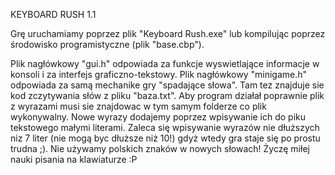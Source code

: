 KEYBOARD RUSH 1.1

Grę uruchamiamy poprzez plik "Keyboard Rush.exe" lub kompilując poprzez środowisko programistyczne (plik "base.cbp").

Plik nagłówkowy "gui.h" odpowiada za funkcje wyswietlające informacje w konsoli i za interfejs graficzno-tekstowy.
Plik nagłówkowy "minigame.h" odpowiada za samą mechanike gry "spadające słowa". Tam tez znajduje sie kod zczytywania słów
z pliku "baza.txt". Aby program działał poprawnie plik z wyrazami musi sie znajdowac w tym samym folderze co plik wykonywalny.
Nowe wyrazy dodajemy poprzez wpisywanie ich do piku tekstowego małymi literami. Zaleca się wpisywanie wyrazów nie dłuższych niz 7 
liter (nie mogą byc dłuższe niż 10!) gdyż wtedy gra staje się po prostu trudna ;). Nie używamy polskich znaków w nowych słowach!
Życzę miłej nauki pisania na klawiaturze :P
